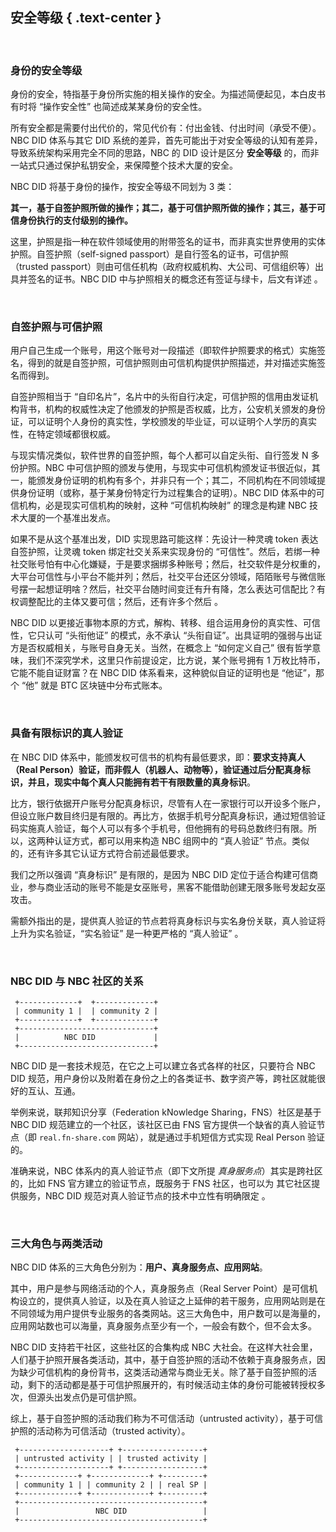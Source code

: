 安全等级 { .text-center }
-----------

&nbsp;

### 身份的安全等级

身份的安全，特指基于身份所实施的相关操作的安全。为描述简便起见，本白皮书有时将 “操作安全性” 也简述成某某身份的安全性。

所有安全都是需要付出代价的，常见代价有：付出金钱、付出时间（承受不便）。NBC DID 体系与其它 DID 系统的差异，首先可能出于对安全等级的认知有差异，导致系统架构采用完全不同的思路，NBC 的 DID 设计是区分 **安全等级** 的，而非一站式只通过保护私钥安全，来保障整个技术大厦的安全。

NBC DID 将基于身份的操作，按安全等级不同划为 3 类：

**其一，基于自签护照所做的操作；其二，基于可信护照所做的操作；其三，基于可信身份执行的支付级别的操作。**

这里，护照是指一种在软件领域使用的附带签名的证书，而非真实世界使用的实体护照。自签护照（self-signed passport）是自行签名的证书，可信护照（trusted passport）则由可信任机构（政府权威机构、大公司、可信组织等）出具并签名的证书。NBC DID 中与护照相关的概念还有签证与绿卡，后文有详述 。

&nbsp;

### 自签护照与可信护照

用户自己生成一个账号，用这个账号对一段描述（即软件护照要求的格式）实施签名，得到的就是自签护照，可信护照则由可信机构提供护照描述，并对描述实施签名而得到。

自签护照相当于 “自印名片”，名片中的头衔自行决定，可信护照的信用由发证机构背书，机构的权威性决定了他颁发的护照是否权威，比方，公安机关颁发的身份证，可以证明个人身份的真实性，学校颁发的毕业证，可以证明个人学历的真实性，在特定领域都很权威。

与现实情况类似，软件世界的自签护照，每个人都可以自定头衔、自行签发 N 多份护照。NBC 中可信护照的颁发与使用，与现实中可信机构颁发证书很近似，其一，能颁发身份证明的机构有多个，并非只有一个；其二，不同机构在不同领域提供身份证明（或称，基于某身份特定行为过程集合的证明）。NBC DID 体系中的可信机构，必是现实可信机构的映射，这种 “可信机构映射” 的理念是构建 NBC 技术大厦的一个基准出发点。

如果不是从这个基准出发，DID 实现思路可能这样：先设计一种灵魂 token 表达自签护照，让灵魂 token 绑定社交关系来实现身份的 “可信性”。然后，若绑一种社交账号怕有中心化嫌疑，于是要求捆绑多种账号；然后，社交软件是分权重的，大平台可信性与小平台不能并列；然后，社交平台还区分领域，陌陌账号与微信账号摆一起想证明啥？然后，社交平台随时间变迁有升有降，怎么表达可信配比？有权调整配比的主体又要可信；然后，还有许多个然后 。

NBC DID 以更接近事物本原的方式，解构、转移、组合运用身份的真实性、可信性，它只认可 “头衔他证” 的模式，永不承认 “头衔自证”。出具证明的强弱与出证方是否权威相关，与账号自身无关。当然，在概念上 “如何定义自己” 很有哲学意味，我们不深究学术，这里只作前提设定，比方说，某个账号拥有 1 万枚比特币，它能不能自证财富？在 NBC DID 体系看来，这种貌似自证的证明也是 “他证”，那个 “他” 就是 BTC 区块链中分布式账本。

&nbsp;

### 具备有限标识的真人验证

在 NBC DID 体系中，能颁发权可信书的机构有最低要求，即：**要求支持真人（Real Person）验证，而非假人（机器人、动物等），验证通过后分配真身标识，并且，现实中每个真人只能拥有若干有限数量的真身标识**。

比方，银行依据开户账号分配真身标识，尽管有人在一家银行可以开设多个账户，但设立账户数目终归是有限的。再比方，依据手机号分配真身标识，通过短信验证码实施真人验证，每个人可以有多个手机号，但他拥有的号码总数终归有限。所以，这两种认证方式，都可以用来构造 NBC 组网中的 “真人验证” 节点。类似的，还有许多其它认证方式符合前述最低要求。

我们之所以强调 “真身标识” 是有限的，是因为 NBC DID 定位于适合构建可信商业，参与商业活动的账号不能是女巫账号，黑客不能借助创建无限多账号发起女巫攻击。

需额外指出的是，提供真人验证的节点若将真身标识与实名身份关联，真人验证将上升为实名验证，“实名验证” 是一种更严格的 “真人验证” 。

&nbsp;

### NBC DID 与 NBC 社区的关系

```
 +-------------+  +-------------+
 | community 1 |  | community 2 |
 +-------------+  +-------------+
 +------------------------------+
 |          NBC DID             |
 +------------------------------+
```

NBC DID 是一套技术规范，在它之上可以建立各式各样的社区，只要符合 NBC DID 规范，用户身份以及附着在身份之上的各类证书、数字资产等，跨社区就能很好的互认、互通。

举例来说，联邦知识分享（Federation kNowledge Sharing，FNS）社区是基于 NBC DID 规范建立的一个社区，该社区已由 FNS 官方提供一个缺省的真人验证节点（即 `real.fn-share.com` 网站），就是通过手机短信方式实现 Real Person 验证的。

准确来说，NBC 体系内的真人验证节点（即下文所提 *真身服务点*）其实是跨社区的，比如 FNS 官方建立的验证节点，既服务于 FNS 社区，也可以为 其它社区提供服务，NBC DID 规范对真人验证节点的技术中立性有明确限定 。

&nbsp;

### 三大角色与两类活动

NBC DID 体系的三大角色分别为：**用户、真身服务点、应用网站**。

其中，用户是参与网络活动的个人，真身服务点（Real Server Point）是可信机构设立的，提供真人验证，以及在真人验证之上延伸的若干服务，应用网站则是在不同领域为用户提供专业服务的各类网站。这三大角色中，用户数可以是海量的，应用网站数也可以海量，真身服务点至少有一个，一般会有数个，但不会太多。

NBC DID 支持若干社区，这些社区的合集构成 NBC 大社会。在这样大社会里，人们基于护照开展各类活动，其中，基于自签护照的活动不依赖于真身服务点，因为缺少可信机构的身份背书，这类活动通常与商业无关。除了基于自签护照的活动，剩下的活动都是基于可信护照展开的，有时候活动主体的身份可能被转授权多次，但源头出发点仍是可信护照。

综上，基于自签护照的活动我们称为不可信活动（untrusted activity），基于可信护照的活动称为可信活动（trusted activity）。

```
 +--------------------+ +------------------+
 | untrusted activity | | trusted activity |
 +--------------------+ +------------------+
 +-------------+ +-------------+ +---------+
 | community 1 | | community 2 | | real SP |
 +-------------+ +-------------+ +---------+
 +-----------------------------------------+
 |                 NBC DID                 |
 +-----------------------------------------+
```
